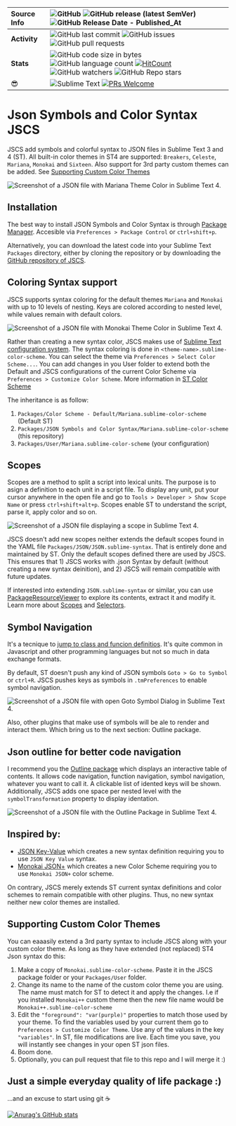| __Source Info__ | ![GitHub](https://img.shields.io/github/license/Monox18/JsonSymbolsAndColorSyntax) ![GitHub release (latest SemVer)](https://img.shields.io/github/v/release/Monox18/JsonSymbolsAndColorSyntax) ![GitHub Release Date - Published_At](https://img.shields.io/github/release-date/Monox18/JsonSymbolsAndColorSyntax?display_date=published_at) |
| :--- | :--- |
| __Activity__ | ![GitHub last commit](https://img.shields.io/github/last-commit/Monox18/JsonSymbolsAndColorSyntax) ![GitHub issues](https://img.shields.io/github/issues/Monox18/JsonSymbolsAndColorSyntax) ![GitHub pull requests](https://img.shields.io/github/issues-pr/Monox18/JsonSymbolsAndColorSyntax) |
| __Stats__ | ![GitHub code size in bytes](https://img.shields.io/github/languages/code-size/Monox18/JsonSymbolsAndColorSyntax) ![GitHub language count](https://img.shields.io/github/languages/count/Monox18/JsonSymbolsAndColorSyntax) [![HitCount](https://hits.dwyl.com/Monox18/BreadcrumbsJsonSymbolsAndColorSyntax.svg?style=flat-square&show=unique)](http://hits.dwyl.com/Monox18/BreadcrumbsJsonSymbolsAndColorSyntax) ![GitHub watchers](https://img.shields.io/github/watchers/Monox18/JsonSymbolsAndColorSyntax) ![GitHub Repo stars](https://img.shields.io/github/stars/Monox18/JsonSymbolsAndColorSyntax)|
|   😎 |![Sublime Text](https://img.shields.io/badge/sublime_text-%23575757.svg?style=for-the-badge&logo=sublime-text&logoColor=important) [![PRs Welcome](https://img.shields.io/badge/PRs-welcome-brightgreen.svg?style=flat-square)](https://makeapullrequest.com)|








  
# Json Symbols and Color Syntax JSCS
JSCS add symbols and colorful syntax to JSON files in Sublime Text 3 and 4 (ST). All built-in color themes in ST4 are supported: `Breakers`, `Celeste`, `Mariana`, `Monokai` and `Sixteen`. Also support for 3rd party custom themes can be added. See [Supporting Custom Color Themes](#supporting-custom-color-themes)

![Screenshot of a JSON file with Mariana Theme Color in Sublime Text 4.](images/mariana-sample.png)


## Installation

The best way to install JSON Symbols and Color Syntax is through [Package Manager](https://packagecontrol.io/). Accesible via `Preferences > Package Control` or `ctrl+shift+p`.

Alternatively, you can download the latest code into your Sublime Text `Packages` directory, either by cloning the repository or by downloading the [GitHub repository of JSCS](https://github.com/Monox18/JsonSymbolsAndColorSyntax).

## Coloring Syntax support
JSCS supports syntax coloring for the default themes `Mariana` and `Monokai` with up to 10 levels of nesting. Keys are colored according to nested level, while values remain with default colors. 

![Screenshot of a JSON file with Monokai Theme Color in Sublime Text 4.](images/monokai-sample.png)

Rather than creating a new syntax color, JSCS makes use of [Sublime Text configuration system](https://www.sublimetext.com/docs/settings.html). The syntax coloring is done in `<theme-name>.sublime-color-scheme`. You can select the theme via `Preferences > Select Color Scheme...`. You can add changes in you User folder to extend both the Default and JSCS configurations of the current Color Scheme via `Preferences > Customize Color Scheme`. More information in [ST Color Scheme](https://www.sublimetext.com/docs/color_schemes.html)

The inheritance is as follow:
1) `Packages/Color Scheme - Default/Mariana.sublime-color-scheme` (Default ST)
2) `Packages/JSON Symbols and Color Syntax/Mariana.sublime-color-scheme` (this repository)
3) `Packages/User/Mariana.sublime-color-scheme` (your configuration)

## Scopes
Scopes are a method to split a script into lexical units. The purpose is to asign a definition to each unit in a script file. To display any unit, put your cursor anywhere in the open file and go to `Tools > Developer > Show Scope Name` or press `ctrl+shift+alt+p`. Scopes enable ST to understand the script, parse it, apply color and so on.

![Screenshot of a JSON file displaying a scope in Sublime Text 4.](images/scopes-sample.png)

JSCS doesn't add new scopes neither extends the default scopes found in the YAML file `Packages/JSON/JSON.sublime-syntax`. That is entirely done and maintained by ST. Only the default scopes defined there are used by JSCS. This ensures that 1) JSCS works with .json Syntax by default (without creating a new syntax deinition), and 2) JSCS will remain compatible with future updates.

If interested into extending `JSON.sublime-syntax` or similar, you can use [PackageResourceViewer](https://github.com/skuroda/PackageResourceViewer) to explore its contents, extract it and modify it. Learn more about [Scopes](https://www.sublimetext.com/docs/scope_naming.html) and [Selectors](https://www.sublimetext.com/docs/selectors.html).

## Symbol Navigation
It's a tecnique to [jump to class and funcion definitios](https://docs.sublimetext.io/reference/symbols.html). It's quite common in Javascript and other programming languages but not so much in data exchange formats. 

By default, ST doesn't push any kind of JSON symbols `Goto > Go to Symbol` or `ctrl+R`. JSCS pushes keys as symbols in `.tmPreferences` to enable symbol navigation. 

![Screenshot of a JSON file with open Goto Symbol Dialog in Sublime Text 4.](images/symbols-sample.png)

Also, other plugins that make use of symbols will be ale to render and interact them. Which bring us to the next section: Outline package. 

## Json outline for better code navigation
I recommend you the [Outline package](https://github.com/warmdev/SublimeOutline) which displays an interactive table of contents. It allows code navigation, function navigation, symbol navigation, whatever you want to call it. A clickable list of idented keys will be shown. Additionally, JSCS adds one space per nested level with the `symbolTransformation` property to display identation. 

![Screenshot of a JSON file with the Outline Package in Sublime Text 4.](images/outline-sample.png)

## Inspired by: 
* [JSON Key-Value](https://github.com/aurule/json-kv) which creates a new syntax definition requiring you to use `JSON Key Value` syntax.
* [Monokai JSON+](https://github.com/ColibriApps/MonokaiJsonPlus) which creates a new Color Scheme requiring you to use `Monokai JSON+` color scheme. 

On contrary, JSCS merely extends ST current syntax definitions and color schemes to remain compatible with other plugins. Thus, no new syntax neither new color themes are installed.

## Supporting Custom Color Themes
You can eaaasily extend a 3rd party syntax to include JSCS along with your custom color theme. As long as they have extended (not replaced) ST4 Json syntax do this:
1) Make a copy of `Monokai.sublime-color-scheme`. Paste it in the JSCS package folder or your `Packages/User` folder.
2) Change its name to the name of the custom color theme you are using. The name must match for ST to detect it and apply the changes. I.e if you installed `Monokai++` custom theme then the new file name would be `Monokai++.sublime-color-scheme`
3) Edit the `"foreground": "var(purple)"` properties to match those used by your theme. To find the variables used by your current them go to `Preferences > Customize Color Theme`. Use any of the values in the key `"variables"`. In ST, file modifications are live. Each time you save, you will instantly see changes in your open ST json files.
4) Boom done. 
5) Optionally, you can pull request that file to this repo and I will merge it :)

## Just a simple everyday quality of life package :)

...and an excuse to start using git ☕

[![Anurag's GitHub stats](https://github-readme-stats.vercel.app/api?username=Monox18&theme=dracula&show_icons=true)](https://github.com/anuraghazra/github-readme-stats)
